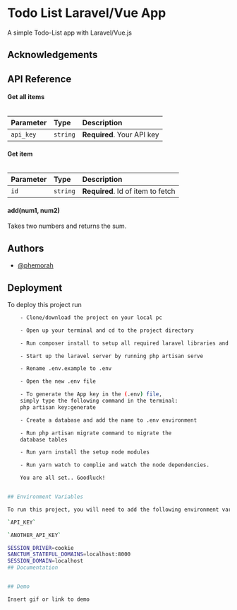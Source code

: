 
# Todo List Laravel/Vue App

A simple Todo-List app with Laravel/Vue.js


## Acknowledgements
## API Reference

#### Get all items

```http
```

| Parameter | Type     | Description                |
| :-------- | :------- | :------------------------- |
| `api_key` | `string` | **Required**. Your API key |

#### Get item

```http
```

| Parameter | Type     | Description                       |
| :-------- | :------- | :-------------------------------- |
| `id`      | `string` | **Required**. Id of item to fetch |

#### add(num1, num2)

Takes two numbers and returns the sum.


## Authors

- [@phemorah](https://www.github.com/phemorah)


## Deployment

To deploy this project run

```bash
    - Clone/download the project on your local pc

    - Open up your terminal and cd to the project directory

    - Run composer install to setup all required laravel libraries and packages

    - Start up the laravel server by running php artisan serve

    - Rename .env.example to .env

    - Open the new .env file

    - To generate the App key in the (.env) file,
    simply type the following command in the terminal:
    php artisan key:generate

    - Create a database and add the name to .env environment

    - Run php artisan migrate command to migrate the
    database tables

    - Run yarn install the setup node modules

    - Run yarn watch to complie and watch the node dependencies.

    You are all set.. Goodluck!


## Environment Variables

To run this project, you will need to add the following environment variables to your .env file

`API_KEY`

`ANOTHER_API_KEY`

SESSION_DRIVER=cookie
SANCTUM_STATEFUL_DOMAINS=localhost:8000
SESSION_DOMAIN=localhost
## Documentation


## Demo

Insert gif or link to demo

